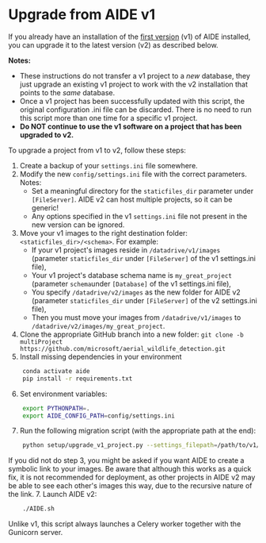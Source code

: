 # Upgrade from AIDE v1

If you already have an installation of the [first version](https://github.com/microsoft/aerial_wildlife_detection) (v1) of AIDE installed, you can upgrade it to the latest version (v2) as described below.

**Notes:**
* These instructions do not transfer a v1 project to a _new_ database, they just upgrade an existing v1 project to work with the v2 installation that points to the _same_ database.
* Once a v1 project has been successfully updated with this script, the original configuration .ini file can be discarded. There is no need to run this script more than one time for a specific v1 project.
* **Do NOT continue to use the v1 software on a project that has been upgraded to v2.**


To upgrade a project from v1 to v2, follow these steps:
1. Create a backup of your `settings.ini` file somewhere.
2. Modify the new `config/settings.ini` file with the correct parameters.
   Notes:
    * Set a meaningful directory for the `staticfiles_dir` parameter under `[FileServer]`. AIDE v2 can host multiple projects, so it can be generic!
    * Any options specified in the v1 `settings.ini` file not present in the new version can be ignored. 
3. Move your v1 images to the right destination folder: `<staticfiles_dir>/<schema>`.
   For example:
    * If your v1 project's images reside in `/datadrive/v1/images` (parameter `staticfiles_dir` under `[FileServer]` of the v1 settings.ini file),
    * Your v1 project's database schema name is `my_great_project` (parameter `schema`under `[Database]` of the v1 settings.ini file),
    * You specify `/datadrive/v2/images` as the new folder for AIDE v2 (parameter `staticfiles_dir` under `[FileServer]` of the v2 settings.ini file),
    * Then you must move your images from `/datadrive/v1/images` to `/datadrive/v2/images/my_great_project`.
4. Clone the appropriate GitHub branch into a new folder:
`git clone -b multiProject https://github.com/microsoft/aerial_wildlife_detection.git`
5. Install missing dependencies in your environment
```bash
    conda activate aide
    pip install -r requirements.txt
```
6. Set environment variables:
```bash
    export PYTHONPATH=.
    export AIDE_CONFIG_PATH=config/settings.ini
```
7. Run the following migration script (with the appropriate path at the end):
```bash
    python setup/upgrade_v1_project.py --settings_filepath=/path/to/v1/settings.ini
```
If you did not do step 3, you might be asked if you want AIDE to create a symbolic link to your images. Be aware that although this works as a quick fix, it is not recommended for deployment, as other projects in AIDE v2 may be able to see each other's images this way, due to the recursive nature of the link.
7. Launch AIDE v2:
```bash
    ./AIDE.sh
```
Unlike v1, this script always launches a Celery worker together with the Gunicorn server.